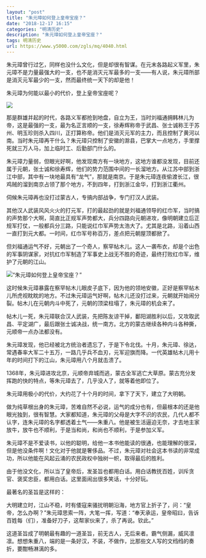 ```yaml
---
layout: "post"
title: "朱元璋如何登上皇帝宝座？"
date: "2018-12-17 16:15"
categories: "明清历史"
description: "朱元璋如何登上皇帝宝座？"
tags: 明清历史
url: https://www.y5000.com/zgls/mq/4040.html
---
```






朱元璋曾行过乞，同样也没什么文化，但是却很有智谋。在元末各路起义军里，朱元璋不是力量最强大的一支，也不是消灭元军最多的一支——有人说，朱元璋所部是消灭元军最少的一支，然而最终统一天下的却是他！

朱元璋为何能以最小的代价，登上皇帝宝座呢？

![](https://img.y5000.com/uploads/allimg/161027/1554332631-0.jpg)

那是群雄并起的时代，各路义军都抢到地盘，自立为王，当时刘福通拥韩林儿为帝，这是最强的一支，最为名正言顺的一支，徐寿辉称帝于武昌、张士诚称王于苏州、明玉珍则杀入四川，正打算称帝。他们是消灭元军的主力，而且控制了黄河以南。当时朱元璋再干什么？朱元璋只控制了安徽的滁县，巴掌大一点地方，手里撑死就三万人马，加上临时工、后勤部门什么的。

朱元璋力量弱，但眼光好啊，他发现南方有一块地方，这地方谁都没发现，目前还属于元朝，张士诚和徐寿辉，他们的势力范围中间的一长溜地方。从江苏中部到浙江中部，其中有一块地最具有“龙气”，那就是南京。于是朱元璋连夜偷渡长江，很鸡贼的溜到南京占领了那个地方，不到四年，打到浙江金华，打到浙江衢州。

伺候朱元璋再也没打过蒙古人，专搞内部战争，专门打汉人武装。

其他汉人武装风风火火的打元军，打的最起劲的就是刘福通领导的红巾军，当时搞的声势那个大啊，简直比正规军声势都大，兵分四路向元朝进攻，像明朝建立后正规军打仗，一般都兵分三路，只能说红巾军声势太浩大了。尤其是北路，沿着山西一直打到元大都。一时间，红巾军号称百万，差点把元朝屋顶都掀了。

但刘福通运气不好，元朝出了一个奇人，察罕帖木儿。这人一袭布衣，却是个出色的军事阴谋家，对抗红巾军制造了军事史上战无不胜的奇迹，最终打败红巾军，维护了元朝的江山。

![“朱元璋如何登上皇帝宝座？”](/uploads/allimg/161027/6-16102G55130613.JPG)

这时候朱元璋暴露在察罕帖木儿眼皮子底下，因为他的领地安徽，正好是察罕帖木儿所虎视眈眈的地方。不过朱元璋运气好啊，帖木儿还没打过来，元朝就开始闹分裂。帖木儿在元朝内斗中死了，元朝的顶梁柱塌了，朱元璋的机会来了。

帖木儿一死，朱元璋联合汉人武装，先把陈友谅干掉，鄱阳湖胜利以后，又攻取武昌、平定湖广，最后跟张士诚决战，统一南方。北方的蒙古继续各种内斗各种撕，元顺帝一点办法都没有。

朱元璋发现，他已经被北方统治者遗忘了，于是下令北伐。十月，朱元璋、徐达，常遇春率大军二十五万，一路几乎兵不血刃，元军迎旗而降。一代英雄帖木儿用十年的时间打下的江山，朱元璋用八个月就击溃了。

1368年，朱元璋进攻北京，元顺帝弃城而逃，蒙古全军逃亡大草原。蒙古充分发挥跑的快的特点，等朱元璋去了，几乎没人了，就等着他即位了。

朱元璋用极小的代价，大约花了十个月的时间，拿下了天下，建立了大明朝。

做为纯草根出身的朱元璋，苦难自然不必说，运气的成分也有，但最根本的还是他眼光独到，很有智慧。大家都知道，朱元璋的父母是大字不识的农民，几代人都不认字，连朱元璋的名字都透着土气——朱重八。他是被生活逼迫无奈，才去地主家放牛，放牛也不顺利，于是当和尚，和尚也不顺利，于是参加义军。

朱元璋不是不爱读书，以他的聪明，给他一本书他能读的很通，也能理解的很深，但是他没条件啊！文化对于他就是奢侈品。不过，朱元璋对社会这本书读的非常成功，所以他能在风起云涌的农民政权中独树一帜，取得最后的胜利。

由于他没文化，所以当了皇帝后，发圣旨也都用白话。用白话教抚百姓，训斥贪官、褒奖忠臣，都用白话。这里面闹出很多笑话，十分好玩。

最著名的圣旨是这样的：

大明建立时，江山不稳，时有倭寇来骚扰明朝沿海，地方官上折子了，问：“皇帝，怎么办啊？”朱元璋思索一阵，大笔一挥，写道：“奉天承运，皇帝昭曰，告诉百姓每（们），准备好刀子，这帮家伙来了，杀了再说。钦此。”

这道圣旨成了明朝最有趣的一道圣旨，前无古人，无后来者。霸气侧漏，威风凛凛。想想朱重八，端的是一条好汉，不装，不做作，比那些文人写的文绉绉的奏折，要酣畅淋漓的多。
